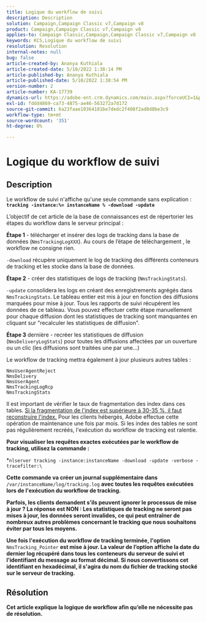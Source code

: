 ```yaml
---
title: Logique du workflow de suivi
description: Description
solution: Campaign,Campaign Classic v7,Campaign v8
product: Campaign,Campaign Classic v7,Campaign v8
applies-to: Campaign Classic,Campaign,Campaign Classic v7,Campaign v8
keywords: KCS,Logique du workflow de suivi
resolution: Resolution
internal-notes: null
bug: false
article-created-by: Ananya Kuthiala
article-created-date: 5/10/2022 1:38:14 PM
article-published-by: Ananya Kuthiala
article-published-date: 5/10/2022 1:38:54 PM
version-number: 2
article-number: KA-17739
dynamics-url: https://adobe-ent.crm.dynamics.com/main.aspx?forceUCI=1&pagetype=entityrecord&etn=knowledgearticle&id=b1655370-66d0-ec11-a7b5-0022480a8e40
exl-id: fddd4869-ca73-4875-ae46-563272a7d172
source-git-commit: 6a23faae10364181be7dedc2f408f2ad8d8be3c9
workflow-type: tm+mt
source-wordcount: '351'
ht-degree: 0%

---
```


# Logique du workflow de suivi

## Description


Le workflow de suivi n&#39;affiche qu&#39;une seule commande sans explication : <b>`tracking -instance:%= instanceName % -download -update`</b>



L’objectif de cet article de la base de connaissances est de répertorier les étapes du workflow dans le serveur principal :

<b>Étape 1</b> - télécharger et insérer des logs de tracking dans la base de données (`NmsTrackingLogXXX`). Au cours de l’étape de téléchargement , le workflow ne consigne rien.

`-download` récupère uniquement le log de tracking des différents conteneurs de tracking et les stocke dans la base de données.

<b>Étape 2</b> - créer des statistiques de logs de tracking (`NmsTrackingStats`).

`-update` consolidera les logs en créant des enregistrements agrégés dans `NmsTrackingStats`. Le tableau entier est mis à jour en fonction des diffusions marquées pour mise à jour. Tous les rapports de suivi récupèrent les données de ce tableau. Vous pouvez effectuer cette étape manuellement pour chaque diffusion dont les statistiques de tracking sont manquantes en cliquant sur &quot;recalculer les statistiques de diffusion&quot;.

<b>Étape 3</b> dernière - recréer les statistiques de diffusion (`NmsDeliveryLogStats`) pour toutes les diffusions affectées par un ouverture ou un clic (les diffusions sont traitées une par une...)

Le workflow de tracking mettra également à jour plusieurs autres tables :

```
NmsUserAgentReject 
NmsDelivery 
NmsUserAgent 
NmsTrackingLogRcp 
NmsTrackingStats
```

Il est important de vérifier le taux de fragmentation des index dans ces tables. <u>Si la fragmentation de l&#39;index est supérieure à 30-35 %, il faut reconstruire l&#39;index.</u> Pour les clients hébergés, Adobe effectue cette opération de maintenance une fois par mois. Si les index des tables ne sont pas régulièrement recréés, l&#39;exécution du workflow de tracking est ralentie.

<b>Pour visualiser les requêtes exactes exécutées par le workflow de tracking, utilisez la commande :</b>

*`nlserver tracking -instance:instanceName -download -update -verbose -tracefilter:\`<b>

Cette commande va créer un journal supplémentaire dans </b>`/var/instanceName/log/tracking.log` <b>avec toutes les requêtes exécutées lors de l&#39;exécution du workflow de tracking.

Parfois, les clients demandent s’ils peuvent ignorer le processus de mise à jour ? La réponse est NON : Les statistiques de tracking ne seront pas mises à jour, les données seront invalides, ce qui peut entraîner de nombreux autres problèmes concernant le tracking que nous souhaitons éviter par tous les moyens.

Une fois l&#39;exécution du workflow de tracking terminée, l&#39;option </b>`NmsTracking_Pointer` <b>est mise à jour. La valeur de l’option affiche la date du dernier log récupéré dans tous les conteneurs du serveur de suivi et l’identifiant du message au format décimal. Si nous convertissons cet identifiant en hexadécimal, il s&#39;agira du nom du fichier de tracking stocké sur le serveur de tracking.


## Résolution


Cet article explique la logique de workflow afin qu’elle ne nécessite pas de résolution.
